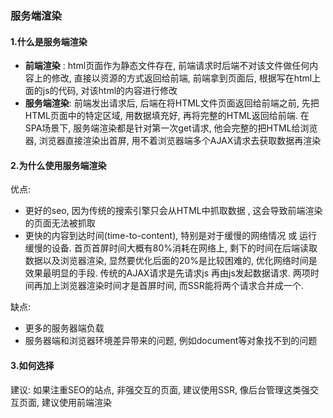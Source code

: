 ### 服务端渲染



#### 1.什么是服务端渲染

+ **前端渲染** : html页面作为静态文件存在, 前端请求时后端不对该文件做任何内容上的修改, 直接以资源的方式返回给前端, 前端拿到页面后, 根据写在html上面的js的代码, 对该html的内容进行修改
+ **服务端渲染**: 前端发出请求后, 后端在将HTML文件页面返回给前端之前, 先把HTML页面中的特定区域, 用数据填充好, 再将完整的HTML返回给前端. 在SPA场景下, 服务端渲染都是针对第一次get请求, 他会完整的把HTML给浏览器, 浏览器直接渲染出首屏, 用不着浏览器端多个AJAX请求去获取数据再渲染



#### 2.为什么使用服务端渲染

优点: 

+ 更好的seo, 因为传统的搜索引擎只会从HTML中抓取数据 , 这会导致前端渲染的页面无法被抓取
+ 更快的内容到达时间(time-to-content), 特别是对于缓慢的网络情况 或 运行缓慢的设备. 首页首屏时间大概有80%消耗在网络上, 剩下的时间在后端读取数据以及浏览器渲染, 显然要优化后面的20%是比较困难的, 优化网络时间是效果最明显的手段. 传统的AJAX请求是先请求js 再由js发起数据请求. 两项时间再加上浏览器渲染时间才是首屏时间, 而SSR能将两个请求合并成一个.

缺点:

+ 更多的服务器端负载
+ 服务器端和浏览器环境差异带来的问题, 例如document等对象找不到的问题



#### 3.如何选择

建议: 如果注重SEO的站点, 非强交互的页面, 建议使用SSR, 像后台管理这类强交互页面, 建议使用前端渲染

